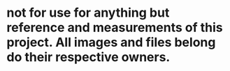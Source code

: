 # not for use for anything but reference and measurements of this project. All images and files belong do their respective owners.
